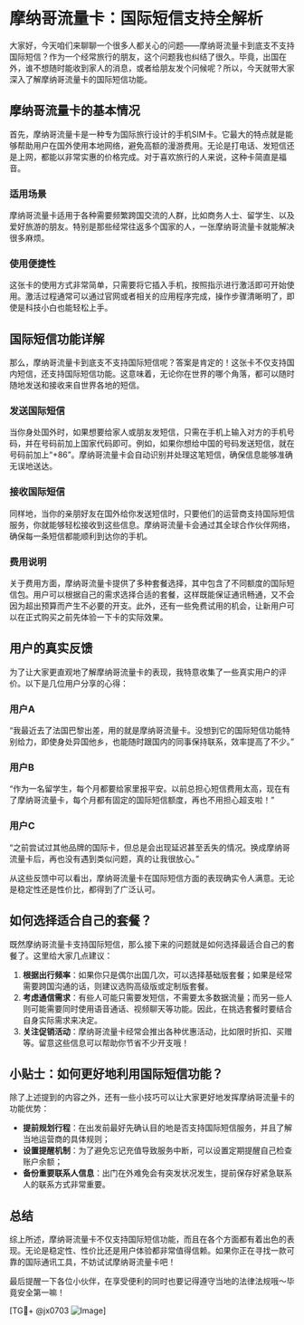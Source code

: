 # 摩纳哥流量卡：国际短信支持全解析

大家好，今天咱们来聊聊一个很多人都关心的问题——摩纳哥流量卡到底支不支持国际短信？作为一个经常旅行的朋友，这个问题我也纠结了很久。毕竟，出国在外，谁不想随时能收到家人的消息，或者给朋友发个问候呢？所以，今天就带大家深入了解摩纳哥流量卡的国际短信功能。

## 摩纳哥流量卡的基本情况

首先，摩纳哥流量卡是一种专为国际旅行设计的手机SIM卡。它最大的特点就是能够帮助用户在国外使用本地网络，避免高额的漫游费用。无论是打电话、发短信还是上网，都能以非常实惠的价格完成。对于喜欢旅行的人来说，这种卡简直是福音。

### 适用场景
摩纳哥流量卡适用于各种需要频繁跨国交流的人群，比如商务人士、留学生、以及爱好旅游的朋友。特别是那些经常往返多个国家的人，一张摩纳哥流量卡就能解决很多麻烦。

### 使用便捷性
这张卡的使用方式非常简单，只需要将它插入手机，按照指示进行激活即可开始使用。激活过程通常可以通过官网或者相关的应用程序完成，操作步骤清晰明了，即使是科技小白也能轻松上手。

## 国际短信功能详解

那么，摩纳哥流量卡到底支不支持国际短信呢？答案是肯定的！这张卡不仅支持国内短信，还支持国际短信功能。这意味着，无论你在世界的哪个角落，都可以随时随地发送和接收来自世界各地的短信。

### 发送国际短信
当你身处国外时，如果想要给家人或朋友发短信，只需在手机上输入对方的手机号码，并在号码前加上国家代码即可。例如，如果你想给中国的号码发送短信，就在号码前加上“+86”。摩纳哥流量卡会自动识别并处理这笔短信，确保信息能够准确无误地送达。

### 接收国际短信
同样地，当你的亲朋好友在国外给你发送短信时，只要他们的运营商支持国际短信服务，你就能够轻松接收到这些信息。摩纳哥流量卡会通过其全球合作伙伴网络，确保每一条短信都能顺利到达你的手机。

### 费用说明
关于费用方面，摩纳哥流量卡提供了多种套餐选择，其中包含了不同额度的国际短信包。用户可以根据自己的需求选择合适的套餐，这样既能保证通讯畅通，又不会因为超出预算而产生不必要的开支。此外，还有一些免费试用的机会，让新用户可以在正式购买之前先体验一下卡的实际效果。

## 用户的真实反馈

为了让大家更直观地了解摩纳哥流量卡的表现，我特意收集了一些真实用户的评价。以下是几位用户分享的心得：

### 用户A
“我最近去了法国巴黎出差，用的就是摩纳哥流量卡。没想到它的国际短信功能特别给力，即使身处异国他乡，也能随时跟国内的同事保持联系，效率提高了不少。”

### 用户B
“作为一名留学生，每个月都要给家里报平安。以前总担心短信费用太高，现在有了摩纳哥流量卡，每个月都有固定的国际短信额度，再也不用担心超支啦！”

### 用户C
“之前尝试过其他品牌的国际卡，但总是会出现延迟甚至丢失的情况。换成摩纳哥流量卡后，再也没有遇到类似问题，真的让我很放心。”

从这些反馈中可以看出，摩纳哥流量卡在国际短信方面的表现确实令人满意。无论是稳定性还是性价比，都得到了广泛认可。

## 如何选择适合自己的套餐？

既然摩纳哥流量卡支持国际短信，那么接下来的问题就是如何选择最适合自己的套餐了。这里给大家几点建议：

1. **根据出行频率**：如果你只是偶尔出国几次，可以选择基础版套餐；如果是经常需要跨国沟通的话，则建议选购高级版或定制版套餐。
2. **考虑通信需求**：有些人可能只需要发短信，不需要太多数据流量；而另一些人则可能需要同时使用语音通话、视频聊天等功能。因此，在挑选套餐时要结合自身实际需求来决定。
3. **关注促销活动**：摩纳哥流量卡经常会推出各种优惠活动，比如限时折扣、买赠等。留意这些信息可以帮助你节省不少开支哦！

## 小贴士：如何更好地利用国际短信功能？

除了上述提到的内容之外，还有一些小技巧可以让大家更好地发挥摩纳哥流量卡的功能优势：

- **提前规划行程**：在出发前最好先确认目的地是否支持国际短信服务，并且了解当地运营商的具体规则；
- **设置提醒机制**：为了避免忘记充值导致服务中断，可以设置定期提醒自己检查账户余额；
- **备份重要联系人信息**：出门在外难免会有突发状况发生，提前保存好紧急联系人的联系方式非常重要。

## 总结

综上所述，摩纳哥流量卡不仅支持国际短信功能，而且在各个方面都有着出色的表现。无论是稳定性、性价比还是用户体验都非常值得信赖。如果你正在寻找一款可靠的国际通讯工具，不妨试试摩纳哥流量卡吧！

最后提醒一下各位小伙伴，在享受便利的同时也要记得遵守当地的法律法规哦～毕竟安全第一嘛！

[TG💪+ @jx0703 ![Image](https://github.com/user-attachments/assets/dbca1d08-cadb-493c-b0ec-ad6f7a83f270)]